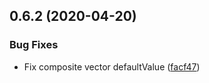 ## 0.6.2 (2020-04-20)

### Bug Fixes

* Fix composite vector defaultValue ([facf47](https://github.com/chainsafe/ssz/commit/facf47))
